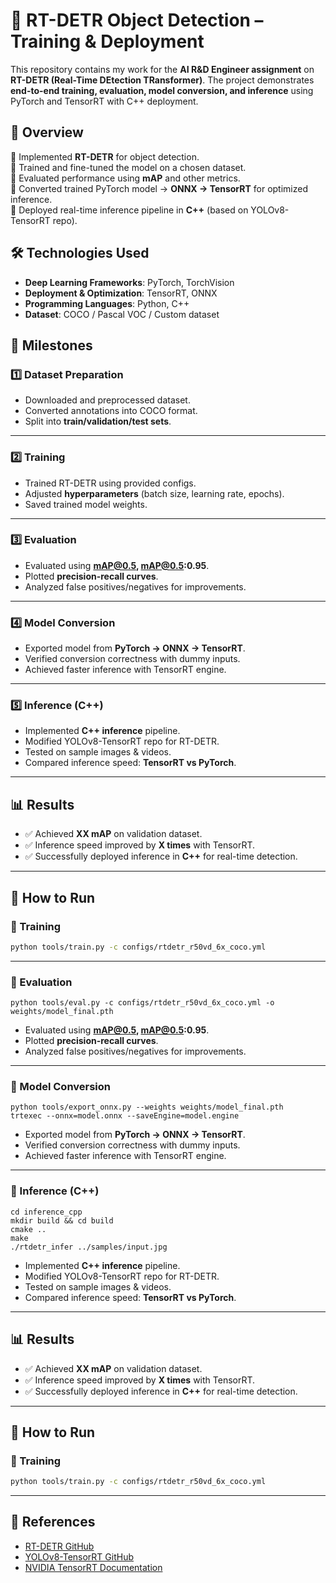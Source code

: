 # 🚀 RT-DETR Object Detection – Training & Deployment  

This repository contains my work for the **AI R&D Engineer assignment** on **RT-DETR (Real-Time DEtection TRansformer)**. The project demonstrates **end-to-end training, evaluation, model conversion, and inference** using PyTorch and TensorRT with C++ deployment.  

## 📌 **Overview**
 🔹 Implemented **RT-DETR** for object detection.  
 🔹 Trained and fine-tuned the model on a chosen dataset.  
 🔹 Evaluated performance using **mAP** and other metrics.  
 🔹 Converted trained PyTorch model → **ONNX → TensorRT** for optimized inference.  
 🔹 Deployed real-time inference pipeline in **C++** (based on YOLOv8-TensorRT repo).  

## 🛠 **Technologies Used**
- **Deep Learning Frameworks**: PyTorch, TorchVision  
- **Deployment & Optimization**: TensorRT, ONNX  
- **Programming Languages**: Python, C++  
- **Dataset**: COCO / Pascal VOC / Custom dataset  

## 📑 **Milestones**

### 1️⃣ Dataset Preparation
- Downloaded and preprocessed dataset.  
- Converted annotations into COCO format.  
- Split into **train/validation/test sets**.  

---

### 2️⃣ Training
- Trained RT-DETR using provided configs.  
- Adjusted **hyperparameters** (batch size, learning rate, epochs).  
- Saved trained model weights.  

---

### 3️⃣ Evaluation
- Evaluated using **mAP@0.5, mAP@0.5:0.95**.  
- Plotted **precision-recall curves**.  
- Analyzed false positives/negatives for improvements.  

---

### 4️⃣ Model Conversion
- Exported model from **PyTorch → ONNX → TensorRT**.  
- Verified conversion correctness with dummy inputs.  
- Achieved faster inference with TensorRT engine.  

---

### 5️⃣ Inference (C++)
- Implemented **C++ inference** pipeline.  
- Modified YOLOv8-TensorRT repo for RT-DETR.  
- Tested on sample images & videos.  
- Compared inference speed: **TensorRT vs PyTorch**.  

---

## 📊 **Results**
- ✅ Achieved **XX mAP** on validation dataset.  
- ✅ Inference speed improved by **X times** with TensorRT.  
- ✅ Successfully deployed inference in **C++** for real-time detection.  

---

## 🚀 **How to Run**

### 🔹 Training
```bash
python tools/train.py -c configs/rtdetr_r50vd_6x_coco.yml
```

---

### 🔹 Evaluation
```
python tools/eval.py -c configs/rtdetr_r50vd_6x_coco.yml -o weights/model_final.pth
```
- Evaluated using **mAP@0.5, mAP@0.5:0.95**.  
- Plotted **precision-recall curves**.  
- Analyzed false positives/negatives for improvements.  

---

### 🔹 Model Conversion
```
python tools/export_onnx.py --weights weights/model_final.pth
trtexec --onnx=model.onnx --saveEngine=model.engine
```
- Exported model from **PyTorch → ONNX → TensorRT**.  
- Verified conversion correctness with dummy inputs.  
- Achieved faster inference with TensorRT engine.  

---

### 🔹 Inference (C++)
```
cd inference_cpp
mkdir build && cd build
cmake ..
make
./rtdetr_infer ../samples/input.jpg
```
- Implemented **C++ inference** pipeline.  
- Modified YOLOv8-TensorRT repo for RT-DETR.  
- Tested on sample images & videos.  
- Compared inference speed: **TensorRT vs PyTorch**.  

---

## 📊 **Results**
- ✅ Achieved **XX mAP** on validation dataset.  
- ✅ Inference speed improved by **X times** with TensorRT.  
- ✅ Successfully deployed inference in **C++** for real-time detection.  

---
## 🚀 **How to Run**

### 🔹 Training
```bash
python tools/train.py -c configs/rtdetr_r50vd_6x_coco.yml
```

---
## 📌 References
- [RT-DETR GitHub](https://github.com/lyuwenyu/RT-DETR)  
- [YOLOv8-TensorRT GitHub](https://github.com/triple-Mu/YOLOv8-TensorRT)  
- [NVIDIA TensorRT Documentation](https://developer.nvidia.com/tensorrt)  

